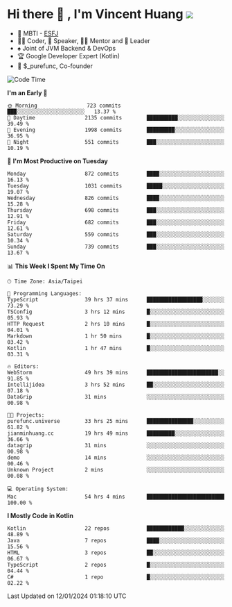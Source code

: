# Hi there 👋 , I'm Vincent Huang ![](https://komarev.com/ghpvc/?username=Jian-Min-Huang)
- 👀 MBTI - [ESFJ](https://www.16personalities.com/esfj-personality)
- 👨‍💻 Coder, 🎤 Speaker, 👨‍🏫 Mentor and 🚀 Leader
- ♠️ Joint of JVM Backend & DevOps
- 🏆 Google Developer Expert (Kotlin)
- 💼 $_purefunc, Co-founder

<!--START_SECTION:waka-->
![Code Time](http://img.shields.io/badge/Code%20Time-3%2C239%20hrs%2020%20mins-blue)

**I'm an Early 🐤** 

```text
🌞 Morning                723 commits         ███░░░░░░░░░░░░░░░░░░░░░░   13.37 % 
🌆 Daytime                2135 commits        ██████████░░░░░░░░░░░░░░░   39.49 % 
🌃 Evening                1998 commits        █████████░░░░░░░░░░░░░░░░   36.95 % 
🌙 Night                  551 commits         ███░░░░░░░░░░░░░░░░░░░░░░   10.19 % 
```
📅 **I'm Most Productive on Tuesday** 

```text
Monday                   872 commits         ████░░░░░░░░░░░░░░░░░░░░░   16.13 % 
Tuesday                  1031 commits        █████░░░░░░░░░░░░░░░░░░░░   19.07 % 
Wednesday                826 commits         ████░░░░░░░░░░░░░░░░░░░░░   15.28 % 
Thursday                 698 commits         ███░░░░░░░░░░░░░░░░░░░░░░   12.91 % 
Friday                   682 commits         ███░░░░░░░░░░░░░░░░░░░░░░   12.61 % 
Saturday                 559 commits         ███░░░░░░░░░░░░░░░░░░░░░░   10.34 % 
Sunday                   739 commits         ███░░░░░░░░░░░░░░░░░░░░░░   13.67 % 
```


📊 **This Week I Spent My Time On** 

```text
🕑︎ Time Zone: Asia/Taipei

💬 Programming Languages: 
TypeScript               39 hrs 37 mins      ██████████████████░░░░░░░   73.29 % 
TSConfig                 3 hrs 12 mins       █░░░░░░░░░░░░░░░░░░░░░░░░   05.93 % 
HTTP Request             2 hrs 10 mins       █░░░░░░░░░░░░░░░░░░░░░░░░   04.01 % 
Markdown                 1 hr 50 mins        █░░░░░░░░░░░░░░░░░░░░░░░░   03.42 % 
Kotlin                   1 hr 47 mins        █░░░░░░░░░░░░░░░░░░░░░░░░   03.31 % 

🔥 Editors: 
WebStorm                 49 hrs 39 mins      ███████████████████████░░   91.85 % 
Intellijidea             3 hrs 52 mins       ██░░░░░░░░░░░░░░░░░░░░░░░   07.18 % 
DataGrip                 31 mins             ░░░░░░░░░░░░░░░░░░░░░░░░░   00.98 % 

🐱‍💻 Projects: 
purefunc.universe        33 hrs 25 mins      ███████████████░░░░░░░░░░   61.82 % 
jianminhuang.cc          19 hrs 49 mins      █████████░░░░░░░░░░░░░░░░   36.66 % 
datagrip                 31 mins             ░░░░░░░░░░░░░░░░░░░░░░░░░   00.98 % 
demo                     14 mins             ░░░░░░░░░░░░░░░░░░░░░░░░░   00.46 % 
Unknown Project          2 mins              ░░░░░░░░░░░░░░░░░░░░░░░░░   00.08 % 

💻 Operating System: 
Mac                      54 hrs 4 mins       █████████████████████████   100.00 % 
```

**I Mostly Code in Kotlin** 

```text
Kotlin                   22 repos            ████████████░░░░░░░░░░░░░   48.89 % 
Java                     7 repos             ████░░░░░░░░░░░░░░░░░░░░░   15.56 % 
HTML                     3 repos             ██░░░░░░░░░░░░░░░░░░░░░░░   06.67 % 
TypeScript               2 repos             █░░░░░░░░░░░░░░░░░░░░░░░░   04.44 % 
C#                       1 repo              █░░░░░░░░░░░░░░░░░░░░░░░░   02.22 % 
```




 Last Updated on 12/01/2024 01:18:10 UTC
<!--END_SECTION:waka-->
